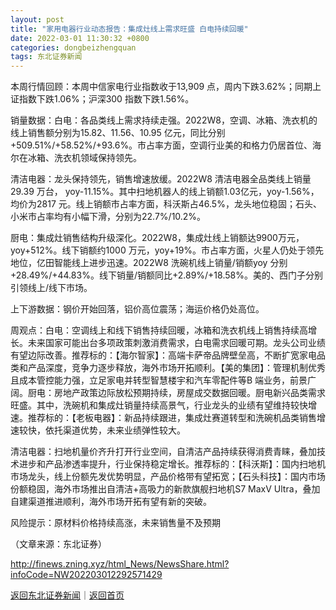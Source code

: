 ```yaml
---
layout: post
title: "家用电器行业动态报告：集成灶线上需求旺盛 白电持续回暖"
date: 2022-03-01 11:30:32 +0800
categories: dongbeizhengquan
tags: 东北证券新闻
---
```

<p>本周行情回顾：本周中信家电行业指数收于13,909 点，周内下跌3.62%；同期上证指数下跌1.06%；沪深300 指数下跌1.56%。</p><p>销量数据：白电：各品类线上需求持续走强。2022W8，空调、冰箱、洗衣机的线上销售额分别为15.82、11.56、10.95 亿元，同比分别+509.51%/+58.52%/+93.6%。市占率方面，空调行业美的和格力仍居首位、海尔在冰箱、洗衣机领域保持领先。</p><p>清洁电器：龙头保持领先，销售增速放缓。2022W8 清洁电器全品类线上销量29.39 万台， yoy-11.15%。其中扫地机器人的线上销额1.03亿元，yoy-1.56%，均价为2817 元。线上销额市占率方面，科沃斯占46.5%，龙头地位稳固；石头、小米市占率均有小幅下滑，分别为22.7%/10.2%。</p><p>厨电：集成灶销售结构升级深化。2022W8，集成灶线上销额达9900万元，yoy+512%。线下销额约1000 万元，yoy+19%。市占率方面，火星人仍处于领先地位，亿田智能线上进步迅速。2022W8 洗碗机线上销量/销额yoy 分别+28.49%/+44.83%。线下销量/销额同比+2.89%/+18.58%。美的、西门子分别引领线上/线下市场。</p><p>上下游数据：钢价开始回落，铝价高位震荡；海运价格仍处高位。</p><p>周观点：白电：空调线上和线下销售持续回暖，冰箱和洗衣机线上销售持续高增长。未来国家可能出台多项政策刺激消费需求，白电需求回暖可期。龙头公司业绩有望边际改善。推荐标的：【海尔智家】：高端卡萨帝品牌壁垒高，不断扩宽家电品类和产品深度，竞争力逐步释放，海外市场开拓顺利。【美的集团】：管理机制优秀且成本管控能力强，立足家电并转型智慧楼宇和汽车零配件等B 端业务，前景广阔。厨电：房地产政策边际放松预期持续，房屋成交数据回暖。厨电新兴品类需求旺盛。其中，洗碗机和集成灶销量持续高景气，行业龙头的业绩有望维持较快增速。推荐标的：【老板电器】：新品持续跟进，集成灶赛道转型和洗碗机品类销售增速较快，依托渠道优势，未来业绩弹性较大。</p><p>清洁电器：扫地机量价齐升打开行业空间，自清洁产品持续获得消费青睐，叠加技术进步和产品渗透率提升，行业保持稳定增长。推荐标的：【科沃斯】：国内扫地机市场龙头，线上份额先发优势明显，产品价格带有望拓宽；【石头科技】：国内市场份额稳固，海外市场推出自清洁+高吸力的新款旗舰扫地机S7 MaxV Ultra，叠加自建渠道推进顺利，海外市场开拓有望有新的突破。</p><p>风险提示：原材料价格持续高涨，未来销售量不及预期</p><p class="em_media">（文章来源：东北证券）</p>

<http://finews.zning.xyz/html_News/NewsShare.html?infoCode=NW202203012292571429>

[返回东北证券新闻](//finews.withounder.com/category/dongbeizhengquan.html)｜[返回首页](//finews.withounder.com/)